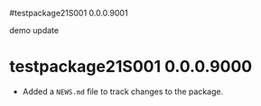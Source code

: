 #testpackage21S001 0.0.0.9001

demo update

# testpackage21S001 0.0.0.9000

* Added a `NEWS.md` file to track changes to the package.
